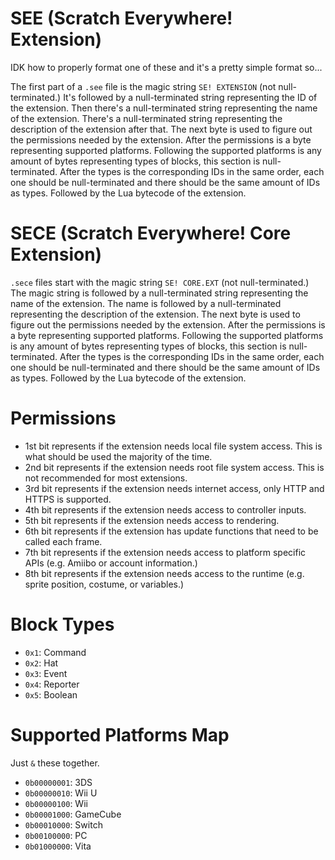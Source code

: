 # SEE (Scratch Everywhere! Extension)

IDK how to properly format one of these and it's a pretty simple format so...

The first part of a `.see` file is the magic string `SE! EXTENSION` (not
null-terminated.) It's followed by a null-terminated string representing the ID
of the extension. Then there's a null-terminated string representing the name of
the extension. There's a null-terminated string representing the description of
the extension after that. The next byte is used to figure out the permissions
needed by the extension. After the permissions is a byte representing supported
platforms. Following the supported platforms is any amount of bytes representing
types of blocks, this section is null-terminated. After the types is the
corresponding IDs in the same order, each one should be null-terminated and
there should be the same amount of IDs as types. Followed by the Lua bytecode of
the extension.

# SECE (Scratch Everywhere! Core Extension)

`.sece` files start with the magic string `SE! CORE.EXT` (not null-terminated.)
The magic string is followed by a null-terminated string representing the name
of the extension. The name is followed by a null-terminated representing the
description of the extension. The next byte is used to figure out the
permissions needed by the extension. After the permissions is a byte
representing supported platforms. Following the supported platforms is any
amount of bytes representing types of blocks, this section is null-terminated.
After the types is the corresponding IDs in the same order, each one should be
null-terminated and there should be the same amount of IDs as types. Followed by
the Lua bytecode of the extension.

# Permissions

- 1st bit represents if the extension needs local file system access. This is
  what should be used the majority of the time.
- 2nd bit represents if the extension needs root file system access. This is not
  recommended for most extensions.
- 3rd bit represents if the extension needs internet access, only HTTP and HTTPS
  is supported.
- 4th bit represents if the extension needs access to controller inputs.
- 5th bit represents if the extension needs access to rendering.
- 6th bit represents if the extension has update functions that need to be
  called each frame.
- 7th bit represents if the extension needs access to platform specific APIs
  (e.g. Amiibo or account information.)
- 8th bit represents if the extension needs access to the runtime (e.g. sprite
  position, costume, or variables.)

# Block Types

- `0x1`: Command
- `0x2`: Hat
- `0x3`: Event
- `0x4`: Reporter
- `0x5`: Boolean

# Supported Platforms Map

Just `&` these together.

- `0b00000001`: 3DS
- `0b00000010`: Wii U
- `0b00000100`: Wii
- `0b00001000`: GameCube
- `0b00010000`: Switch
- `0b00100000`: PC
- `0b01000000`: Vita
